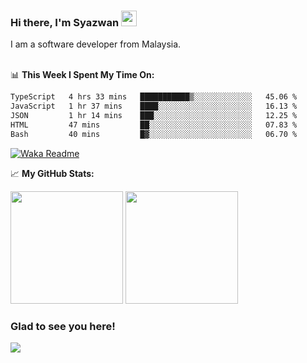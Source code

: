 ### Hi there, I'm Syazwan <img src="https://media.giphy.com/media/hvRJCLFzcasrR4ia7z/giphy.gif" width="25px">
I am a software developer from Malaysia.
<br/><br/>

📊 **This Week I Spent My Time On:**
<!--START_SECTION:waka-->

```txt
TypeScript   4 hrs 33 mins   ███████████▒░░░░░░░░░░░░░   45.06 %
JavaScript   1 hr 37 mins    ████░░░░░░░░░░░░░░░░░░░░░   16.13 %
JSON         1 hr 14 mins    ███░░░░░░░░░░░░░░░░░░░░░░   12.25 %
HTML         47 mins         ██░░░░░░░░░░░░░░░░░░░░░░░   07.83 %
Bash         40 mins         █▓░░░░░░░░░░░░░░░░░░░░░░░   06.70 %
```

<!--END_SECTION:waka-->
[![Waka Readme](https://github.com/syazwanz/syazwanz/actions/workflows/wakatime.yml/badge.svg)](https://github.com/syazwanz/syazwanz/actions/workflows/wakatime.yml)

📈 **My GitHub Stats:**

<p>
  <img height="180em" src="https://github-readme-stats.vercel.app/api?username=syazwanz&show_icons=true&hide_border=false&&count_private=true&include_all_commits=true" />
  <img height="180em" src="https://github-readme-stats.vercel.app/api/top-langs/?username=syazwanz&exclude_repo=KNN-Image-Classification&show_icons=true&hide_border=false&layout=compact&langs_count=8"/>
</p>

### Glad to see you here!
![](https://visitor-badge.glitch.me/badge?page_id=syazwanz.syazwanz)
